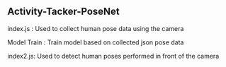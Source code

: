 ## Activity-Tacker-PoseNet

index.js : Used to collect human pose data using the camera

Model Train : Train model based on collected json pose data

index2.js: Used to detect human poses performed in front of the camera
